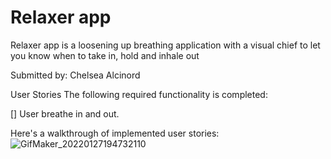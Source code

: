 # Relaxer app
 
 Relaxer app is a loosening up breathing application with a visual chief to let you know when to take in, hold and inhale out

Submitted by: Chelsea Alcinord

User Stories The following required functionality is completed:

[] User breathe in and out.

Here's a walkthrough of implemented user stories:
![GifMaker_20220127194732110](https://user-images.githubusercontent.com/59550990/151467501-7f19d6da-1665-4172-8e43-e1588f750788.gif)
